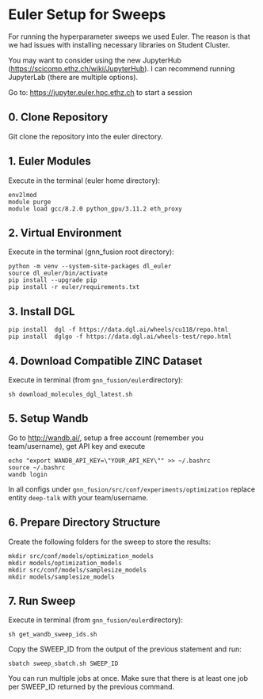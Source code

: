 # Euler Setup for Sweeps

For running the hyperparameter sweeps we used Euler. The reason is that we had issues with installing necessary
libraries on Student Cluster.

You may want to consider using the new JupyterHub (https://scicomp.ethz.ch/wiki/JupyterHub). I can recommend running
JupyterLab (there are multiple options).

Go to: https://jupyter.euler.hpc.ethz.ch to start a session

## 0. Clone Repository

Git clone the repository into the euler directory.

## 1. Euler Modules

Execute in the terminal (euler home directory):

```shell
env2lmod
module purge
module load gcc/8.2.0 python_gpu/3.11.2 eth_proxy
``` 

## 2. Virtual Environment

Execute in the terminal (gnn_fusion root directory):

```shell
python -m venv --system-site-packages dl_euler
source dl_euler/bin/activate
pip install --upgrade pip
pip install -r euler/requirements.txt

```

## 3. Install DGL

```shell
pip install  dgl -f https://data.dgl.ai/wheels/cu118/repo.html
pip install  dglgo -f https://data.dgl.ai/wheels-test/repo.html
```

[//]: # (## 4. Ensure Compatibility)

[//]: # (To ensure compatibility of benchmarking code with newer dgl version uncomment the marked line)

[//]: # (in: ```gnn_benchmarking/layers/gcn_layer.py```)

## 4. Download Compatible ZINC Dataset

Execute in terminal (from ```gnn_fusion/euler```directory):

```shell
sh download_molecules_dgl_latest.sh
```

## 5. Setup Wandb

Go to http://wandb.ai/, setup a free account (remember you team/username), get API key and execute

```shell
echo "export WANDB_API_KEY=\"YOUR_API_KEY\"" >> ~/.bashrc
source ~/.bashrc
wandb login
```

In all configs under ```gnn_fusion/src/conf/experiments/optimization``` replace entity `deep-talk` with your
team/username.

## 6. Prepare Directory Structure

Create the following folders for the sweep to store the results:

```shell
mkdir src/conf/models/optimization_models
mkdir models/optimization_models
mkdir src/conf/models/samplesize_models
mkdir models/samplesize_models
```

## 7. Run Sweep

Execute in terminal (from ```gnn_fusion/euler```directory):

```
sh get_wandb_sweep_ids.sh
```

Copy the SWEEP_ID from the output of the previous statement and run:

```
sbatch sweep_sbatch.sh SWEEP_ID
```

You can run multiple jobs at once. Make sure that there is at least one job per SWEEP_ID returned by the previous
command.

